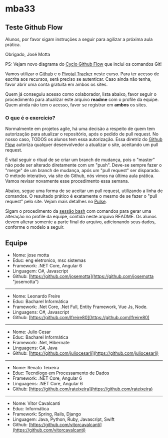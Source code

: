 # mba33
## Teste Github Flow

Alunos, por favor sigam instruções a seguir para agilizar a próxima aula prática.

Obrigado,
José Motta

PS: Vejam novo diagrama do [Cyclo Github Flow](https://github.com/bamplifier/mba33/blob/master/refs/github_flow_cyclo.pdf "Cyclo Github Flow") que inclui os comandos Git!

Vamos utilizar o [Github](https://github.com) e o [Pivotal Tracker](https://www.pivotaltracker.com) neste curso. Para ter acesso de escrita aos recursos, será preciso se autenticar. Caso ainda não tenha, favor abrir uma conta gratuita em ambos os sites.

Quem já conseguiu acesso como colaborador, lista abaixo, favor seguir o procedimento para atualizar este arquivo **readme** com o profile da equipe. Quem ainda não tem o acesso, favor se registrar em **ambos** os sites.

### O que é o exercício?

Normalmente em projetos agile, há uma decisão a respeito de quem tem autorização para atualizar o repositório, após o pedido de pull request. No nosso caso, TODOS os alunos tem essa autorização. Essa diretriz do [Github Flow](https://github.com/bamplifier/mba33/blob/master/refs/github_flow.png) autoriza qualquer desenvolvedor a atualizar o site, aceitando um pull request.

É vital seguir o ritual de se criar um branch de mudança, pois o "master" não pode ser alterado diretamente com um "push". Deve-se sempre fazer o "merge" de um branch de mudança, após um "pull request" ser disparado. O método interativo, via site do Github, nós vimos na última aula prática. Vamos revisar novamente esse procedimento essa semana.

Abaixo, segue uma forma de se aceitar um pull request, utilizando a linha de comandos. O resultado prático é exatamente o mesmo de se fazer o "pull request" pelo site. Vejam mais detalhes no [Pulse](https://github.com/bamplifier/mba33/pulse).

Sigam o procedimento da [sessão bash](https://github.com/bamplifier/mba33/blob/master/Git-Merge.md) com comandos para gerar uma alteração no profile da equipe, contida neste arquivo README. Os alunos devem alterar somente a parte final do arquivo, adicionando seus dados, conforme o modelo a seguir.

## Equipe

- Nome: jose motta  
- Educ: eng eletronico, msc sistemas
- Framework: .NET Core, Angular 6
- Linguagem: C#, Javascript
- Github: [https://github.com/josemotta](https://github.com/josemotta "josemotta")

---
- Nome: Leonardo Freire
- Educ: Bacharel Informática
- Framework: .Net Core, .Net Full, Entity Framework, Vue Js, Node.
- Linguagens: C#, Javascript
- Github: [https://github.com/lfreire80](https://github.com/lfreire80)

---
- Nome: Julio Cesar
- Educ: Bacharel Informática
- Framework: .Net, Hibernate
- Linguagens: C#, Java
- Github: [https://github.com/juliocesarli](https://github.com/juliocesarli)

---
- Nome: Renato Teixeira
- Educ: Tecnólogo em Processamento de Dados
- Framework: .NET Core, Angular 6
- Linguagens: .NET Core, Angular 6
- Github: [https://github.com/rateixeira](https://github.com/rateixeira)

---
- Nome: Vitor Cavalcanti
- Educ: Informática
- Framework: Spring, Rails, Django
- Linguagem: Java, Python, Ruby, Javascript, Swift
- Github: [https://github.com/vitorcavalcanti](https://github.com/vitorcavalcanti)